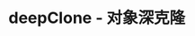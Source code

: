 <!--
 * @Description: tools 工具目录
 * @Date: 2022-11-01 22:12:42
 * @LastEditTime: 2022-11-01 22:12:52
-->

# deepClone                 - 对象深克隆